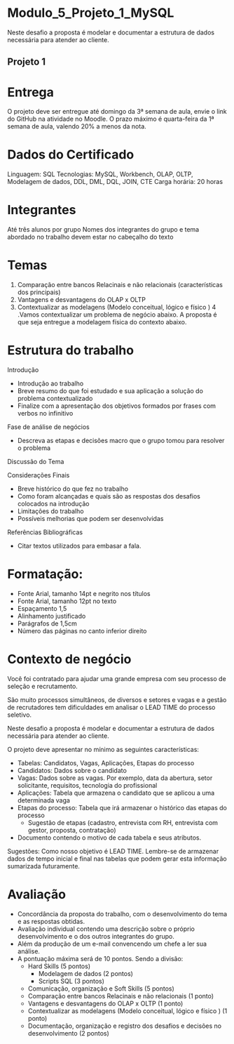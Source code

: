 # Modulo_5_Projeto_1_MySQL
Neste desafio a proposta é modelar e documentar a estrutura de dados necessária para atender ao cliente.

## Projeto 1
# Entrega
O projeto deve ser entregue até domingo da 3ª semana de aula, envie o link do GitHub na atividade no Moodle.
O prazo máximo é quarta-feira da 1ª semana de aula, valendo 20% a menos da nota.

# Dados do Certificado
Linguagem: SQL
Tecnologias: MySQL, Workbench, OLAP, OLTP, Modelagem de dados, DDL, DML, DQL, JOIN, CTE
Carga horária: 20 horas

# Integrantes
Até três alunos por grupo
Nomes dos integrantes do grupo e tema abordado no trabalho devem estar no cabeçalho do texto

# Temas
  1. Comparação entre bancos Relacinais e não relacionais (características dos principais)
  2. Vantagens e desvantagens do OLAP x OLTP
  3. Contextualizar as modelagens (Modelo conceitual, lógico e físico )
  4 .Vamos contextualizar um problema de negócio abaixo. A proposta é que seja entregue a modelagem física do contexto abaixo.

# Estrutura do trabalho
Introdução
  - Introdução ao trabalho
  - Breve resumo do que foi estudado e sua aplicação a solução do problema contextualizado
  - Finalize com a apresentação dos objetivos formados por frases com verbos no infinitivo

Fase de análise de negócios
  - Descreva as etapas e decisões macro que o grupo tomou para resolver o problema

Discussão do Tema

Considerações Finais
  - Breve histórico do que fez no trabalho
  - Como foram alcançadas e quais são as respostas dos desafios colocados na introdução
  - Limitações do trabalho
  - Possíveis melhorias que podem ser desenvolvidas

Referências Bibliográficas
  - Citar textos utilizados para embasar a fala.

# Formatação:
  - Fonte Arial, tamanho 14pt e negrito nos títulos
  - Fonte Arial, tamanho 12pt no texto
  - Espaçamento 1,5
  - Alinhamento justificado
  - Parágrafos de 1,5cm
  - Número das páginas no canto inferior direito

# Contexto de negócio
  Você foi contratado para ajudar uma grande empresa com seu processo de seleção e recrutamento.

  São muito processos simultâneos, de diversos e setores e vagas e a gestão de recrutadores tem dificuldades em analisar o LEAD TIME do processo seletivo.

  Neste desafio a proposta é modelar e documentar a estrutura de dados necessária para atender ao cliente.

O projeto deve apresentar no mínimo as seguintes características:
  - Tabelas: Candidatos, Vagas, Aplicações, Etapas do processo
  - Candidatos: Dados sobre o candidato
  - Vagas: Dados sobre as vagas. Por exemplo, data da abertura, setor solicitante, requisitos, tecnologia do profissional
  - Aplicações: Tabela que armazena o candidato que se aplicou a uma determinada vaga
  - Etapas do processo: Tabela que irá armazenar o histórico das etapas do processo
    - Sugestão de etapas (cadastro, entrevista com RH, entrevista com gestor, proposta, contratação)
  - Documento contendo o motivo de cada tabela e seus atributos.

Sugestões:
  Como nosso objetivo é LEAD TIME. Lembre-se de armazenar dados de tempo inicial e final nas tabelas que podem gerar esta informação sumarizada futuramente.

# Avaliação
  - Concordância da proposta do trabalho, com o desenvolvimento do tema e as respostas obtidas.
  - Avaliação individual contendo uma descrição sobre o próprio desenvolvimento e o dos outros integrantes do grupo.
  - Além da produção de um e-mail convencendo um chefe a ler sua análise.
  - A pontuação máxima será de 10 pontos. Sendo a divisão:
    - Hard Skills (5 pontos)
      - Modelagem de dados (2 pontos)
      - Scripts SQL (3 pontos)
    -  Comunicação, organização e Soft Skills (5 pontos)
      - Comparação entre bancos Relacinais e não relacionais (1 ponto)
      - Vantagens e desvantagens do OLAP x OLTP (1 ponto)
      - Contextualizar as modelagens (Modelo conceitual, lógico e físico ) (1 ponto)
      - Documentação, organização e registro dos desafios e decisões no desenvolvimento (2 pontos)
